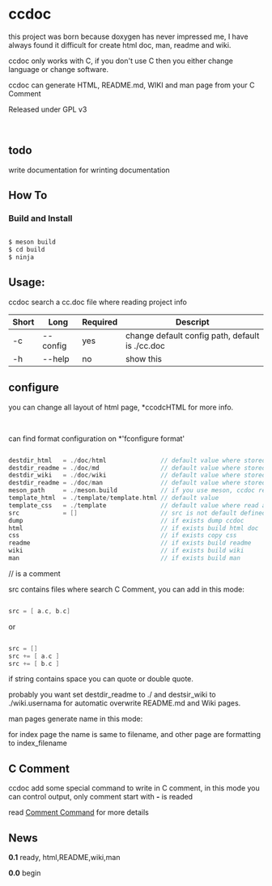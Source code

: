 # ccdoc
this project was born because doxygen has never impressed me, I have always found it difficult for create html doc, man, readme and wiki.<br />

ccdoc only works with C, if you don't use C then you either change language or change software.<br />

ccdoc can generate HTML, README.md, WIKI and man page from your C Comment
<br />

Released under GPL v3<br />

<br />


## todo
write documentation for wrinting documentation

## How To

### Build and Install

```C

$ meson build
$ cd build
$ ninja

```



## Usage:
ccdoc search a cc.doc file where reading project info<br />

Short|Long|Required|Descript
-----|----|--------|--------
-c|--config|yes|change default config path, default is ./cc.doc
-h|--help|no|show this


## configure
you can change all layout of html page, *ccodcHTML for more info.<br />

<br />

can find format configuration on *'fconfigure format'<br />


```C

destdir_html   = ./doc/html               // default value where stored .html
destdir_readme = ./doc/md                 // default value where stored README.md
destdir_wiki   = ./doc/wiki               // default value where stored wiki files
destdir_readme = ./doc/man                // default value where stored man files
meson_path     = ./meson.build            // if you use meson, ccdoc read this file for get version and type of software
template_html  = ./template/template.html // default value
template_css   = ./template               // default value where read all css files to copy in destdir_html
src            = []                       // src is not default defined, required a vector of path where reading files
dump                                      // if exists dump ccdoc
html                                      // if exists build html doc
css                                       // if exists copy css
readme                                    // if exists build readme
wiki                                      // if exists build wiki
man                                       // if exists build man

```

// is a comment<br />

src contains files where search C Comment, you can add in this mode:<br />


```C

src = [ a.c, b.c]

```

or

```C

src = []
src += [ a.c ]
src += [ b.c ]

```

if string contains space you can quote or double quote.<br />

probably you want set destdir_readme to ./ and destsir_wiki to ./wiki.usernama for automatic overwrite README.md and Wiki pages.<br />

man pages generate name in this mode:<br />

for index page the name is same to filename, and other page are formatting to index_filename<br />



## C Comment
ccdoc add some special command to write in C comment, in this mode you can control output, only comment start with **-** is readed<br />

read [Comment Command](https://github.com/vbextreme/ccdoc/wiki/Comment%2Command.md) for more details


## News
**0.1**  ready, html,README,wiki,man<br />

**0.0**  begin<br />



